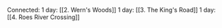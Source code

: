 Connected: 
1 day: [[2. Wern's Woods]] 
1 day: [[3. The King's Road]] 
1 day: [[4. Roes River Crossing]]



